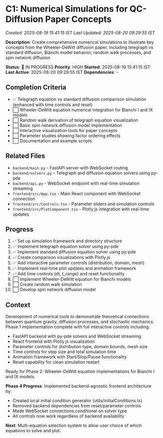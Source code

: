 # C1: Numerical Simulations for QC-Diffusion Paper Concepts
*Created: 2025-08-19 15:41:15 IST*
*Last Updated: 2025-08-20 09:29:55 IST*

**Description**: Create comprehensive numerical simulations to illustrate key concepts from the Wheeler-DeWitt diffusion paper, including telegraph vs standard diffusion, Bianchi model behavior, random walk processes, and spin network diffusion

**Status**: 🔄 IN PROGRESS
**Priority**: HIGH
**Started**: 2025-08-19 15:41:15 IST
**Last Active**: 2025-08-20 09:29:55 IST
**Dependencies**: -

## Completion Criteria
- ✅ Telegraph equation vs standard diffusion comparison simulation (enhanced with time controls and reset)
- ⬜ Wheeler-DeWitt equation numerical integration for Bianchi I and IX models
- ⬜ Random walk derivation of telegraph equation visualization
- ⬜ Basic spin network diffusion model implementation
- ⬜ Interactive visualization tools for paper concepts
- ⬜ Parameter studies showing factor ordering effects
- ⬜ Documentation and example scripts

## Related Files
- `backend/main.py` - FastAPI server with WebSocket routing
- `backend/solvers.py` - Telegraph and diffusion equation solvers using py-pde
- `backend/api.py` - WebSocket endpoint with real-time simulation streaming
- `frontend/src/App.tsx` - Main React component with WebSocket connection
- `frontend/src/Controls.tsx` - Parameter sliders and simulation controls
- `frontend/src/PlotComponent.tsx` - Plotly.js integration with real-time updates

## Progress
1. ✅ Set up simulation framework and directory structure
2. ✅ Implement telegraph equation solver using py-pde
3. ✅ Implement standard diffusion equation solver using py-pde
4. ✅ Create comparison visualizations with Plotly.js
5. ✅ Add interactive parameter controls (distribution, domain, mesh)
6. ✅ Implement real-time plot updates and animation framework
7. ✅ Add time controls (dt, t_range) and reset functionality
8. ⬜ Implement Wheeler-DeWitt equation for Bianchi models
9. ⬜ Create random walk simulation
10. ⬜ Develop spin network diffusion model

## Context
Development of numerical tools to demonstrate theoretical connections between quantum gravity, diffusion processes, and stochastic mechanics. Phase 1 implementation complete with full interactive controls including:

- FastAPI backend with py-pde solvers and WebSocket streaming
- React frontend with Plotly.js visualization
- Parameter controls for distribution type, domain bounds, mesh size
- Time controls for step size and total simulation time
- Animation framework with Start/Stop/Pause functionality
- Reset capability for clean simulation restart

Ready for Phase 2: Wheeler-DeWitt equation implementations for Bianchi I and IX models.

**Phase 4 Progress**: Implemented backend-agnostic frontend architecture by:
- Created local initial condition generator (utils/initialConditions.ts)
- Removed backend dependencies from reset/parameter controls
- Made WebSocket connections conditional on solver type
- All controls now work regardless of backend availability

**Next**: Multi-equation selection system to allow user choice of which equations to solve and plot.
